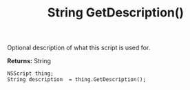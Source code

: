 ﻿---
uid: crmscript_ref_NSScript_GetDescription
title: String GetDescription()
intellisense: NSScript.GetDescription
keywords: NSScript, GetDescription
so.topic: reference
---

Optional description of what this script is used for.

**Returns:** String


```crmscript
NSScript thing;
String description  = thing.GetDescription();
```


